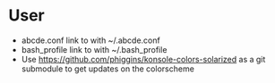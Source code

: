 User
====

* abcde.conf link to with ~/.abcde.conf
* bash\_profile link to with ~/.bash\_profile
* Use https://github.com/phiggins/konsole-colors-solarized as a git submodule to get updates on the colorscheme

